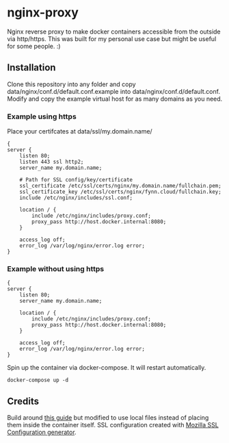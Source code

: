 # nginx-proxy

Nginx reverse proxy to make docker containers accessible from the outside via http/https. This was built for my personal use case but might be useful for some people. :)

## Installation
Clone this repository into any folder and copy data/nginx/conf.d/default.conf.example into data/nginx/conf.d/default.conf. Modify and copy the example virtual host for as many domains as you need.

### Example using https
Place your certifcates at data/ssl/my.domain.name/
```nginx
{
server {
    listen 80;
    listen 443 ssl http2;
    server_name my.domain.name;

    # Path for SSL config/key/certificate
    ssl_certificate /etc/ssl/certs/nginx/my.domain.name/fullchain.pem;
    ssl_certificate_key /etc/ssl/certs/nginx/fynn.cloud/fullchain.key;
    include /etc/nginx/includes/ssl.conf;

    location / {
        include /etc/nginx/includes/proxy.conf;
        proxy_pass http://host.docker.internal:8080;
    }

    access_log off;
    error_log /var/log/nginx/error.log error;
}
```

### Example without using https
```nginx
{
server {
    listen 80;
    server_name my.domain.name;

    location / {
        include /etc/nginx/includes/proxy.conf;
        proxy_pass http://host.docker.internal:8080;
    }

    access_log off;
    error_log /var/log/nginx/error.log error;
}
```

Spin up the container via docker-compose. It will restart automatically.
```
docker-compose up -d
```

## Credits
Build around [this guide](https://phoenixnap.com/kb/docker-nginx-reverse-proxy) but modified to use local files instead of placing them inside the container itself. SSL configuration created with [Mozilla SSL Configuration generator](https://ssl-config.mozilla.org).
